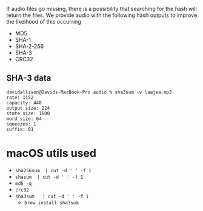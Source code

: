 

If audio files go missing, there is a possibility that searching for the hash will return the files. 
We provide audio with the following hash outputs to improve the likeihood of this occurring

* MD5
* SHA-1
* SHA-2-256
* SHA-3
* CRC32

## SHA-3 data

```
davidallison@Davids-MacBook-Pro audio % sha3sum -v laajea.mp3           
rate: 1152
capacity: 448
output size: 224
state size: 1600
word size: 64
squeezes: 1
suffix: 01
```

# macOS utils used

* `sha256sum  | cut -d ' ' -f 1`
* `shasum  | cut -d ' ' -f 1`
* `md5 -q`
* `crc32`
* `sha3sum	 | cut -d ' ' -f 1`
  * `brew install sha3sum`

